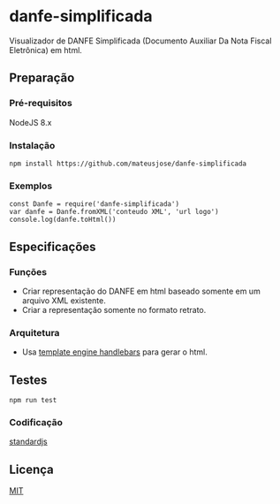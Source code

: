 # danfe-simplificada
Visualizador de DANFE Simplificada (Documento Auxiliar Da Nota Fiscal Eletrônica) em html.

## Preparação

### Pré-requisitos

NodeJS 8.x

### Instalação

```
npm install https://github.com/mateusjose/danfe-simplificada
```

### Exemplos

```
const Danfe = require('danfe-simplificada')
var danfe = Danfe.fromXML('conteudo XML', 'url logo')
console.log(danfe.toHtml())
```


## Especificações

### Funções

* Criar representação do DANFE em html baseado somente em um arquivo XML existente.
* Criar a representação somente no formato retrato.

### Arquitetura

* Usa [template engine handlebars](https://github.com/wycats/handlebars.js) para gerar o html.

## Testes

```
npm run test
```

### Codificação

[standardjs](https://standardjs.com/rules.html)


## Licença

[MIT](https://github.com/mateusjose/danfe-simplificada/blob/master/LICENSE)
